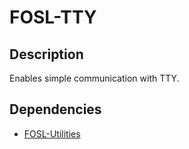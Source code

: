 # FOSL-TTY

## Description

Enables simple communication with TTY.

## Dependencies

* [FOSL-Utilities]

[FOSL-Utilities]: https://github.com/martinmake/FOSL-Utilities
